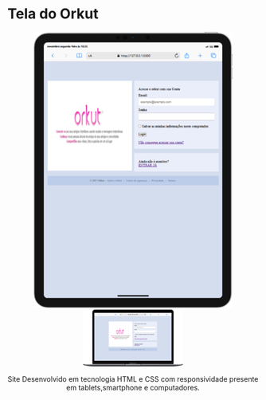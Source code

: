# Tela do Orkut 

<div align=center>
    <img src="./img/iPad-PRO-11-127.0.0.1.png" width=400>
    <img src="./img/Macbook-Air-127.0.0.1.png" width=200>
    
<div>

Site Desenvolvido em tecnologia HTML e CSS com responsividade presente em tablets,smartphone e computadores.

